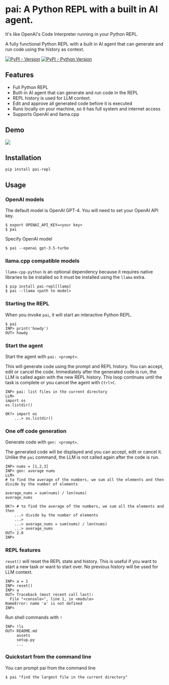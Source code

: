 # pai: A Python REPL with a built in AI agent.

It's like OpenAI's Code Interpreter running in your Python REPL.

A fully functional Python REPL with a built in AI agent that can generate and run code using the history as context.


[![PyPI - Version](https://img.shields.io/pypi/v/pai-repl)](https://pypi.org/project/pai-repl/)
[![PyPI - Python Version](https://img.shields.io/pypi/pyversions/pai-repl)](https://pypi.org/project/pai-repl/)


## Features
- Full Python REPL
- Built-in AI agent that can generate and run code in the REPL
- REPL history is used for LLM context.
- Edit and approve all generated code before it is executed
- Runs locally on your machine, so it has full system and internet access
- Supports OpenAI and llama.cpp

## Demo

<img src="./assets/graph.gif" />

## Installation
```
pip install pai-repl
```

## Usage

### OpenAI models
The default model is OpenAI GPT-4. You will need to set your OpenAI API key.
```
$ export OPENAI_API_KEY=<your key>
$ pai
```

Specify OpenAI model
```
$ pai --openai gpt-3.5-turbo
```

### llama.cpp compatible models

`llama-cpp-python` is an optional dependency because it requires native libraries to be installed so it must be installed using the `llama` extra.
```
$ pip install pai-repl[llama]
$ pai --llama <path to model>
```

### Starting the REPL

When you invoke `pai`, it will start an interactive Python REPL.

```
$ pai
INP> print('howdy')
OUT> howdy
```

### Start the agent

Start the agent with `pai: <prompt>`.

This will generate code using the prompt and REPL history. You can accept, edit or cancel the code. Immediately after the generated code is run, the LLM is called again with the new REPL history. This loop continues until the task is complete or you cancel the agent with `Ctrl+C`.


```
INP> pai: list files in the current directory
LLM>
import os
os.listdir()

OK?> import os
    ...> os.listdir()
```


### One off code generation
Generate code with `gen: <prompt>`.

The generated code will be displayed and you can accept, edit or cancel it. Unlike the `pai` command, the LLM is not called again after the code is run.

```
INP> nums = [1,2,3]
INP> gen: average nums
LLM>
# to find the average of the numbers, we sum all the elements and then divide by the number of elements

average_nums = sum(nums) / len(nums)
average_nums

OK?> # to find the average of the numbers, we sum all the elements and then
    ...> divide by the number of elements
    ...>
    ...> average_nums = sum(nums) / len(nums)
    ...> average_nums
OUT> 2.0
INP>
```

### REPL features
`reset()` will reset the REPL state and history. This is useful if you want to start a new task or want to start over. No previous history will be used for LLM context.
```
INP> a = 1
INP> reset()
INP> a
OUT> Traceback (most recent call last):
  File "<console>", line 1, in <module>
NameError: name 'a' is not defined
INP>
```

Run shell commands with `!`
```
INP> !ls
OUT> README.md
     assets
     setup.py
     ...
```

### Quickstart from the command line
You can prompt pai from the command line
```
$ pai "find the largest file in the current directory"
```
